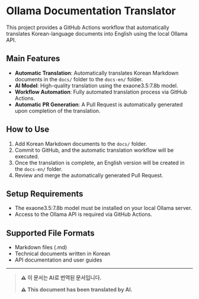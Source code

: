 # Ollama Documentation Translator

This project provides a GitHub Actions workflow that automatically translates Korean-language documents into English using the local Ollama API.

## Main Features

- **Automatic Translation**: Automatically translates Korean Markdown documents in the `docs/` folder to the `docs-en/` folder.
- **AI Model**: High-quality translation using the exaone3.5:7.8b model.
- **Workflow Automation**: Fully automated translation process via GitHub Actions.
- **Automatic PR Generation**: A Pull Request is automatically generated upon completion of the translation.

## How to Use

1. Add Korean Markdown documents to the `docs/` folder.
2. Commit to GitHub, and the automatic translation workflow will be executed.
3. Once the translation is complete, an English version will be created in the `docs-en/` folder.
4. Review and merge the automatically generated Pull Request.

## Setup Requirements

- The exaone3.5:7.8b model must be installed on your local Ollama server.
- Access to the Ollama API is required via GitHub Actions.

## Supported File Formats

- Markdown files (.md)
- Technical documents written in Korean
- API documentation and user guides

---

> **⚠️ 이 문서는 AI로 번역된 문서입니다.**
>
> **⚠️ This document has been translated by AI.**